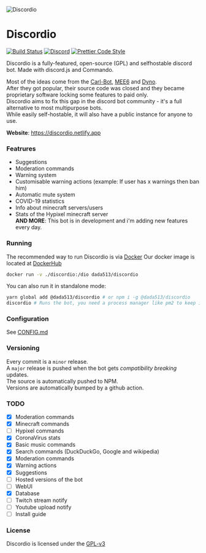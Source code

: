 ![Discordio](https://i.imgur.com/uEkhyrp.png)

# Discordio

[![Build Status](https://github.com/dada513/Discordio/workflows/ESLint/badge.svg)](https://github.com/dada513/Discordio/actions?query=workflow%3A%22ESLint%22)
[![Discord](https://img.shields.io/badge/chat-on%20discord-brightgreen.svg)](https://discord.gg/p7Fr7mc)
[![Prettier Code Style](https://img.shields.io/badge/code_style-prettier-ff69b4.svg?style=flat-square)](https://github.com/prettier/prettier)

Discordio is a fully-featured, open-source (GPL) and selfhostable discord bot.
Made with discord.js and Commando.

Most of the ideas come from the [Carl-Bot](https://carl.gg), [MEE6](https://mee6.xyz) and [Dyno](https://dyno.gg).  
After they got popular, their source code was closed and they became proprietary software locking some features to paid only.  
Discordio aims to fix this gap in the discord bot community - it's a full alternative to most multipurpose bots.  
While easily self-hostable, it will also have a public instance for anyone to use.

**Website**: https://discordio.netlify.app

### Featrures

- Suggestions
- Moderation commands
- Warning system
- Customisable warning actions (example: If user has x warnings then ban him)
- Automatic mute system
- COVID-19 statistics
- Info about minecraft servers/users
- Stats of the Hypixel minecraft server  
  **AND MORE**: This bot is in development and i'm adding new features every day.

### Running

The recommended way to run Discordio is via [Docker](https://docker.com)
Our docker image is located at [DockerHub](https://hub.docker.com/r/dada513/discordio)

```bash
docker run -v ./discordio:/dio dada513/discordio
```

You can also run it in standalone mode:

```bash
yarn global add @dada513/discordio # or npm i -g @dada513/discordio
discordio # Runs the bot, you need a process manager like pm2 to keep it alive when you close the terminal
```

### Configuration

See [CONFIG.md](./config.md)

### Versioning

Every commit is a `minor` release.  
A `major` release is pushed when the bot gets _compatibility breaking_ updates.  
The source is automatically pushed to NPM.  
Versions are automatically bumped by a github action.

### TODO

- [x] Moderation commands
- [x] Minecraft commands
- [ ] Hypixel commands
- [x] CoronaVirus stats
- [x] Basic music commands
- [x] Search commands (DuckDuckGo, Google and wikipedia)
- [x] Moderation commands
- [x] Warning actions
- [x] Suggestions
- [ ] Hosted versions of the bot
- [ ] WebUI
- [x] Database
- [ ] Twitch stream notify
- [ ] Youtube upload notify
- [ ] Install guide

### License

Discordio is licensed under the [GPL-v3](LICENSE.md)
